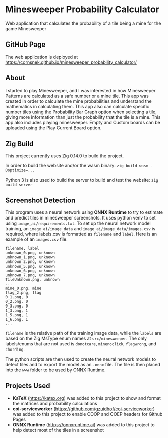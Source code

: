 # Minesweeper Probability Calculator
Web application that calculates the probability of a tile being a mine for the game Minesweeper

## GitHub Page
The web application is deployed at https://cornsnek.github.io/minesweeper_probability_calculator/

## About
I started to play Minesweeper, and I was interested in how Minesweeper Patterns are calculated as a safe number or a mine tile.
This app was created in order to calculate the mine probabilities and understand the mathematics in calculating them.
This app also can calculate specific number tiles using the Probability Bar Graph option when selecting a tile, giving more information than just the probability that the tile is a mine.
This app also includes playing minesweeper. Empty and Custom boards can be uploaded using the Play Current Board option.

## Zig Build
This project currently uses Zig 0.14.0 to build the project.

In order to build the website and/or the wasm binary: `zig build wasm -Doptimize=...`

Python 3 is also used to build the server to build and test the website: `zig build server`

## Screenshot Detection
This program uses a neural network using **ONNX Runtime** to try to estimate and predict tiles in minesweeper screenshots. It uses python venv to set using `image_ai/requirements.txt`. To set up the neural network model training, an `image_ai/image_data` and `image_ai/image_data/images.csv` is required, where labels.csv is formatted as `filename` and `label`. Here is an example of an `images.csv` file.
```
filename, label
unknown_0.png, unknown
unknown_1.png, unknown
unknown_2.png, unknown
unknown_5.png, unknown
unknown_6.png, unknown
unknown_7.png, unknown
TileUnknown.png, unknown
...
mine_0.png, mine
flag_2.png, flag
0_1.png, 0
0_2.png, 0
0_3.png, 0
1_3.png, 1
1_5.png, 1
1_6.png, 1
...
```
`filename` is the relative path of the training image data, while the `labels` are based on the Zig MsType enum names at `src/minesweeper`. The only labels/enums that are not used is `donotcare`, `minenoclick`, `flagwrong`, and `chording`.

The python scripts are then used to create the neural network models to detect tiles and to export the model as an `.onnx` file.
The file is then placed into the `www` folder to be used by ONNX Runtime.

## Projects Used
- **KaTeX** (https://katex.org) was added to this project to show and format the matrices and probability calculations
- **coi-serviceworker** (https://github.com/gzuidhof/coi-serviceworker) was added to this project to enable COOP and COEP headers for Github Pages
- **ONNX Runtime** (https://onnxruntime.ai) was added to this project to help detect most of the tiles in a screenshot
